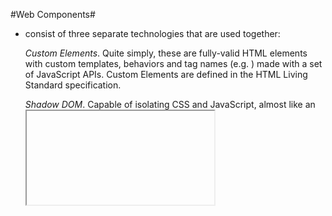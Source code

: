 #Web Components#
- consist of three separate technologies that are used together:

  *Custom Elements*. Quite simply, these are fully-valid HTML elements with custom templates, behaviors and tag names (e.g. <one-dialog>) made with a set of JavaScript APIs. Custom Elements are defined in the HTML Living Standard specification.

  *Shadow DOM*. Capable of isolating CSS and JavaScript, almost like an <iframe>. This is defined in the Living Standard DOM specification.

  *HTML templates*. User-defined templates in HTML that aren’t rendered until called upon. The <template> tag is defined in the HTML Living Standard specification.

 
 # 8 Best Practices Rules for Documentation 
  ~ (1) Set the ground rules
  ~ (2) Explain the structure of code
  ~ (3) Establish coding standards
  ~ (4) Avoid long stylesheets 
  ~ (5) Document with a style guide in mind
  ~ (6) Breakfown stylesheets into sections 
  ~ (7) Index content of stylesheets
  ~ (8) Find the sweet spot dont get stuck in the weeds
  ~ * Incorporate a living style guide as part of documentation
